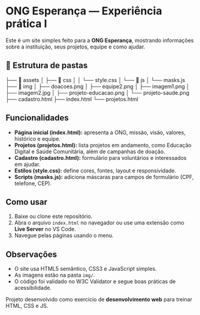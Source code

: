 #  ONG Esperança — Experiência prática I

Este é um site simples feito para a **ONG Esperança**, mostrando informações sobre a instituição, seus projetos, equipe e como ajudar.


## 📂 Estrutura de pastas
├── 📁 assets
│   ├── 📁 css
│   │   └──  style.css
│   └── 📁 js
│       └──  masks.js
├── 📁 img
│   ├── doacoes.png
│   ├── equipe2.png
│   ├── imagem1.png
│   ├── imagem2.jpg
│   ├── projeto-educacao.png
│   └──  projeto-saude.png
├──  cadastro.html
├──  index.html
└──  projetos.html


##  Funcionalidades

- **Página inicial (index.html):** apresenta a ONG, missão, visão, valores, histórico e equipe.  
- **Projetos (projetos.html):** lista projetos em andamento, como Educação Digital e Saúde Comunitária, além de campanhas de doação.  
- **Cadastro (cadastro.html):** formulário para voluntários e interessados em ajudar.  
- **Estilos (style.css):** define cores, fontes, layout e responsividade.  
- **Scripts (masks.js):** adiciona máscaras para campos de formulário (CPF, telefone, CEP).  

##  Como usar

1. Baixe ou clone este repositório.  
2. Abra o arquivo `index.html` no navegador ou use uma extensão como **Live Server** no VS Code.  
3. Navegue pelas páginas usando o menu.  

##  Observações

- O site usa HTML5 semântico, CSS3 e JavaScript simples.  
- As imagens estão na pasta `img/`.  
- O código foi validado no W3C Validator e segue boas práticas de acessibilidade.  


 Projeto desenvolvido como exercício de **desenvolvimento web** para treinar HTML, CSS e JS.






